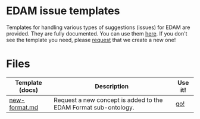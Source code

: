 # EDAM issue templates
Templates for handling various types of suggestions (issues) for EDAM are provided.  They are fully documented.  You can use them [here](https://github.com/edamontology/edamontology/issues/new/choose).  If you don't see the template you need, please [request](https://github.com/edamontology/edamontology/issues/new) that we create a new one!


# Files

Template (docs) | Description | Use it!
--------------- | ----------- | -------
[new-format.md](https://github.com/edamontology/edamontology/blob/main/.github/ISSUE_TEMPLATE/new-format.md) | Request a new concept is added to the EDAM Format sub-ontology. | [go!](https://github.com/edamontology/edamontology/issues/new?template=new-format.md)

